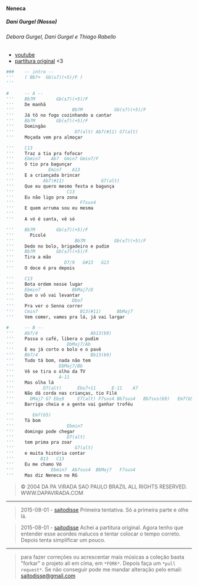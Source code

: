 #### Neneca
##### Dani Gurgel (Nosso)
###### Debora Gurgel, Dani Gurgel e Thiago Rabello
- [youtube](https://www.youtube.com/watch?v=DLaGM4pn1RA)
- [partitura original](http://www.deboragurgel.com.br/?page_id=64) <3

```py
###    -- intro --
'''    ( Bb7+  Gb(±7)(+5)/F )
'''

#      -- A --
'''    Bb7M        Gb(±7)(+5)/F
'''    De manhã
'''                      Bb7M            Gb(±7)(+5)/F
'''    Já tô no fogo cozinhando a cantar
'''    Bb7M        Gb(±7)(+5)/F
'''    Domingão
'''                       D7(alt) Ab7(#11) G7(alt)
'''    Moçada vem pra almoçar

'''    C13
'''    Traz a tia pra fofocar
'''    Ebmin7    Ab7  Gmin7 Gmin7/F
'''    O tio pra bagunçar
'''             Emin7    A13
'''    E a criançada brincar
'''           Ab7(#11)              G7(alt)
'''    Que eu quero mesmo festa e bagunça
'''                    C13
'''    Eu não ligo pra zona
'''                         F7sus4
'''    E quem arruma sou eu mesma
'''
'''    A vó é santa, vê só

'''    Bb7M        Gb(±7)(+5)/F
'''      Picolé
'''                       Bb7M           Gb(±7)(+5)/F
'''    Dedo no bolo, brigadeiro e pudim
'''    Bb7M        Gb(±7)(+5)/F
'''    Tira a mão
'''                   D7/9   G#13   G13
'''    O doce é pra depois

'''    C13
'''    Bota ordem nesse lugar
'''    Ebmin7            BbMaj7/D
'''    Que o vô vai levantar
'''                      Dbo7
'''    Pra ver o Senna correr
'''    Cmin7                B13(#11)      BbMaj7
'''    Vem comer, vamos pra lá, já vai largar

#      -- B --
'''    Ab7/4                    Ab13(b9)
'''    Passa o café, libera o pudim
'''                    DbMaj7/Ab
'''    E eu já corto o bolo e o pavê
'''    Bb7/4                    Bb13(b9)
'''    Tudo tá bom, nada não tem
'''                 EbMaj7/Bb
'''    Vê se tira o olho da TV
'''                 A-11
'''    Mas olha lá
'''           D7(alt)      Eb±7+11      E-11    A7
'''    Não dá corda nas crianças, tio Filé
'''      DMaj7 G7 Eb±9     E7(alt) F7sus4 Bb7sus4   Bb7sus(b9)   Em7(b5)
'''    Barriga cheia e a gente vai ganhar troféu

'''       Em7(b5)
'''    Tá bom
'''                    Ebmin7
'''    domingo pode chegar
'''                    D7(alt)
'''    tem prima pra zoar
'''                       G7(alt)
'''    e muita história contar
'''          B13   C13
'''    Eu me chamo Vó
'''              Ebmin7  Ab7sus4  BbMaj7   F7sus4
'''    Mas diz Neneca no RG
```

> © 2004 DA PA VIRADA SAO PAULO BRAZIL ALL RIGHTS RESERVED. WWW.DAPAVIRADA.COM

 -----------------

> 2015-08-01 - [saitodisse](http://saitodisse.github.io/)
>  Primeira tentativa. Só a primeira parte e olhe lá.

> 2015-08-01 - [saitodisse](http://saitodisse.github.io/)
>  Achei a partitura original. Agora tenho que entender esse acordes malucos e tentar colocar o tempo correto. Depois tenta simplificar um pouco.

-------------

> para fazer correções ou acrescentar mais músicas a coleção basta "forkar" o projeto ali em cima, em `*FORK*`. Depois faça um `*pull request*`. Se não conseguir pode me mandar alteração pelo email: saitodisse@gmail.com
